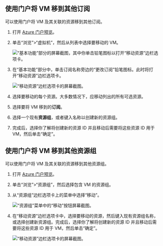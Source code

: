 ## 使用门户将 VM 移到其他订阅

可以使用门户将 VM 及其关联的资源移到其他订阅。

1. 打开 [Azure 门户预览](https://portal.azure.cn)。
2. 单击“浏览”>“虚拟机”，然后从列表中选择要移动的 VM。

    ![“基本功能”部分的屏幕截图，其中你单击铅笔图标以打开“移动资源”边栏选项卡。](./media/virtual-machines-common-move-vm/move-button.png)

3. 在“基本功能”部分中，单击订阅名称旁边的“更改订阅”铅笔图标。此时将打开“移动资源”边栏选项卡。

    ![“移动资源”边栏选项卡的屏幕截图。](./media/virtual-machines-common-move-vm/move.png)

4. 选择要移动的每个资源。大多数情况下，应移动列出的所有可选资源。
5. 选择要将 VM 移到的**订阅**。
6. 选择一个现有**资源组**，或者键入名称以创建新的资源组。
7. 完成后，选择你了解将创建新的资源 ID 并且移动后需要将这些资源 ID 用于 VM，然后单击“确定”。

## 使用门户将 VM 移到其他资源组

可以使用门户将 VM 及其关联的资源移到其他资源组。

1. 打开 [Azure 门户预览](https://portal.azure.cn)。
2. 单击“浏览”>“资源组”，然后选择包含 VM 的资源组。
3. 从“资源组”边栏选项卡上的菜单中选择“移动”。

    ![“资源组”菜单中的“移动”按钮屏幕截图。](./media/virtual-machines-common-move-vm/move-rg.png)  

3. 在“移动资源”边栏选项卡中，选择要移动的资源，然后键入现有资源组名称，或选择创建新资源组。完成后，选择你了解将创建新的资源 ID 并且移动后需要将这些资源 ID 用于 VM，然后单击“确定”。

    ![“移动资源”边栏选项卡的屏幕截图。](./media/virtual-machines-common-move-vm/move-rg-list.png)

<!---HONumber=Mooncake_0829_2016-->